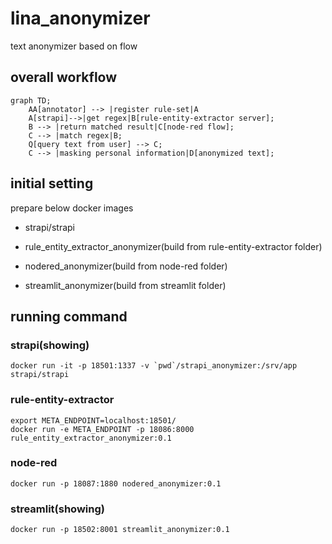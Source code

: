# lina_anonymizer
text anonymizer based on flow

## overall workflow
```mermaid
graph TD;
    AA[annotator] --> |register rule-set|A
    A[strapi]-->|get regex|B[rule-entity-extractor server];
    B --> |return matched result|C[node-red flow];
    C --> |match regex|B;
    Q[query text from user] --> C;
    C --> |masking personal information|D[anonymized text];
```

## initial setting
prepare below docker images

- strapi/strapi

- rule_entity_extractor_anonymizer(build from rule-entity-extractor folder)

- nodered_anonymizer(build from node-red folder)

- streamlit_anonymizer(build from streamlit folder)

## running command

### strapi(showing)
	docker run -it -p 18501:1337 -v `pwd`/strapi_anonymizer:/srv/app strapi/strapi

### rule-entity-extractor
    export META_ENDPOINT=localhost:18501/
    docker run -e META_ENDPOINT -p 18086:8000 rule_entity_extractor_anonymizer:0.1 
    
### node-red
    docker run -p 18087:1880 nodered_anonymizer:0.1

### streamlit(showing)
    docker run -p 18502:8001 streamlit_anonymizer:0.1

